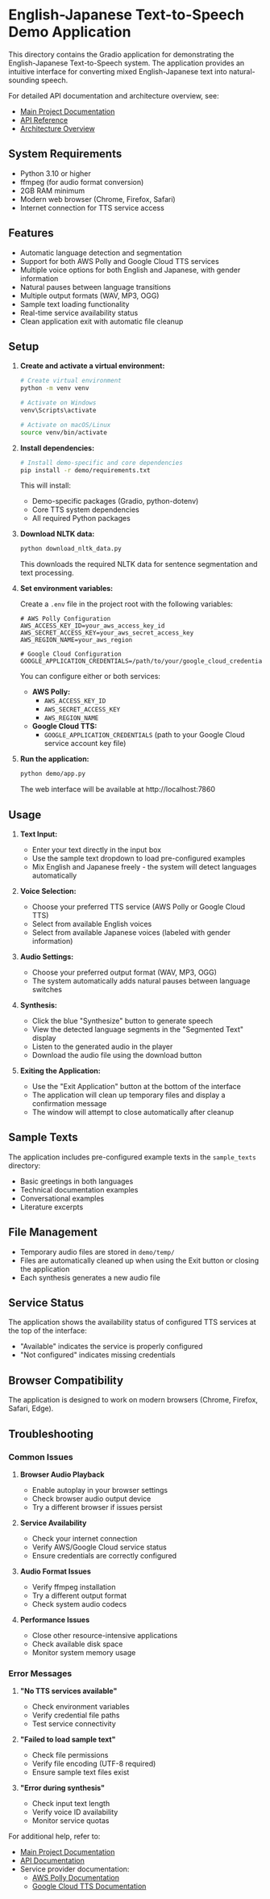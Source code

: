 # English-Japanese Text-to-Speech Demo Application

This directory contains the Gradio application for demonstrating the English-Japanese Text-to-Speech system. The application provides an intuitive interface for converting mixed English-Japanese text into natural-sounding speech.

For detailed API documentation and architecture overview, see:
- [Main Project Documentation](../README.md)
- [API Reference](../docs/api.md)
- [Architecture Overview](../docs/architecture.md)

## System Requirements

- Python 3.10 or higher
- ffmpeg (for audio format conversion)
- 2GB RAM minimum
- Modern web browser (Chrome, Firefox, Safari)
- Internet connection for TTS service access

## Features

- Automatic language detection and segmentation
- Support for both AWS Polly and Google Cloud TTS services
- Multiple voice options for both English and Japanese, with gender information
- Natural pauses between language transitions
- Multiple output formats (WAV, MP3, OGG)
- Sample text loading functionality
- Real-time service availability status
- Clean application exit with automatic file cleanup

## Setup

1. **Create and activate a virtual environment:**

    ```bash
    # Create virtual environment
    python -m venv venv

    # Activate on Windows
    venv\Scripts\activate

    # Activate on macOS/Linux
    source venv/bin/activate
    ```

2. **Install dependencies:**

    ```bash
    # Install demo-specific and core dependencies
    pip install -r demo/requirements.txt
    ```
    This will install:
    - Demo-specific packages (Gradio, python-dotenv)
    - Core TTS system dependencies
    - All required Python packages

3. **Download NLTK data:**
    ```bash
    python download_nltk_data.py
    ```
    This downloads the required NLTK data for sentence segmentation and text processing.

4. **Set environment variables:**

    Create a `.env` file in the project root with the following variables:

    ```env
    # AWS Polly Configuration
    AWS_ACCESS_KEY_ID=your_aws_access_key_id
    AWS_SECRET_ACCESS_KEY=your_aws_secret_access_key
    AWS_REGION_NAME=your_aws_region

    # Google Cloud Configuration
    GOOGLE_APPLICATION_CREDENTIALS=/path/to/your/google_cloud_credentials.json
    ```

    You can configure either or both services:
    * **AWS Polly:**
        * `AWS_ACCESS_KEY_ID`
        * `AWS_SECRET_ACCESS_KEY`
        * `AWS_REGION_NAME`
    * **Google Cloud TTS:**
        * `GOOGLE_APPLICATION_CREDENTIALS` (path to your Google Cloud service account key file)

5. **Run the application:**

    ```bash
    python demo/app.py
    ```

    The web interface will be available at http://localhost:7860

## Usage

1. **Text Input:**
    - Enter your text directly in the input box
    - Use the sample text dropdown to load pre-configured examples
    - Mix English and Japanese freely - the system will detect languages automatically

2. **Voice Selection:**
    - Choose your preferred TTS service (AWS Polly or Google Cloud TTS)
    - Select from available English voices
    - Select from available Japanese voices (labeled with gender information)

3. **Audio Settings:**
    - Choose your preferred output format (WAV, MP3, OGG)
    - The system automatically adds natural pauses between language switches

4. **Synthesis:**
    - Click the blue "Synthesize" button to generate speech
    - View the detected language segments in the "Segmented Text" display
    - Listen to the generated audio in the player
    - Download the audio file using the download button

5. **Exiting the Application:**
    - Use the "Exit Application" button at the bottom of the interface
    - The application will clean up temporary files and display a confirmation message
    - The window will attempt to close automatically after cleanup

## Sample Texts

The application includes pre-configured example texts in the `sample_texts` directory:
- Basic greetings in both languages
- Technical documentation examples
- Conversational examples
- Literature excerpts

## File Management

- Temporary audio files are stored in `demo/temp/`
- Files are automatically cleaned up when using the Exit button or closing the application
- Each synthesis generates a new audio file

## Service Status

The application shows the availability status of configured TTS services at the top of the interface:
- "Available" indicates the service is properly configured
- "Not configured" indicates missing credentials

## Browser Compatibility

The application is designed to work on modern browsers (Chrome, Firefox, Safari, Edge).

## Troubleshooting

### Common Issues

1. **Browser Audio Playback**
   - Enable autoplay in your browser settings
   - Check browser audio output device
   - Try a different browser if issues persist

2. **Service Availability**
   - Check your internet connection
   - Verify AWS/Google Cloud service status
   - Ensure credentials are correctly configured

3. **Audio Format Issues**
   - Verify ffmpeg installation
   - Try a different output format
   - Check system audio codecs

4. **Performance Issues**
   - Close other resource-intensive applications
   - Check available disk space
   - Monitor system memory usage

### Error Messages

1. **"No TTS services available"**
   - Check environment variables
   - Verify credential file paths
   - Test service connectivity

2. **"Failed to load sample text"**
   - Check file permissions
   - Verify file encoding (UTF-8 required)
   - Ensure sample text files exist

3. **"Error during synthesis"**
   - Check input text length
   - Verify voice ID availability
   - Monitor service quotas

For additional help, refer to:
- [Main Project Documentation](../README.md)
- [API Documentation](../docs/api.md)
- Service provider documentation:
  - [AWS Polly Documentation](https://docs.aws.amazon.com/polly/)
  - [Google Cloud TTS Documentation](https://cloud.google.com/text-to-speech/docs)
